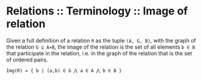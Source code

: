 # Relations :: Terminology :: Image of relation

Given a full definition of a relation `R` as the tuple `(A, G, B)`, with the graph of the relation `G ⊆ A⨯B`, the image of the relation is the set of all elements `b ∈ B` that participate in the relation, i.e. in the graph of the relation that is the set of ordered pairs.

`Img(R) = { b | (a,b) ∈ G ⋀ a ∈ A ⋀ b ∈ B }`
